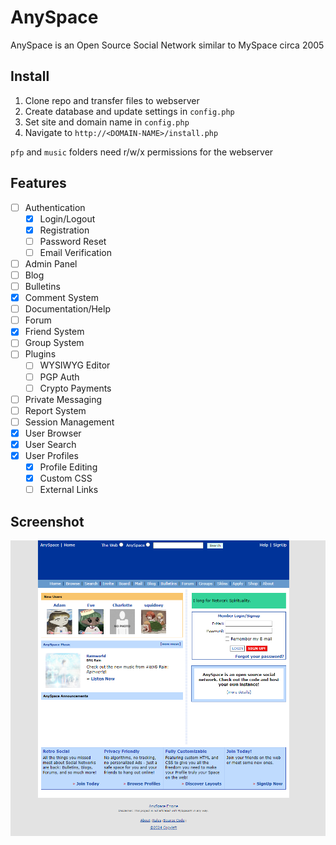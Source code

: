 # AnySpace 
AnySpace is an Open Source Social Network similar to MySpace circa 2005 

## Install

1. Clone repo and transfer files to webserver
2. Create database and update settings in `config.php`
3. Set site and domain name in `config.php`
4. Navigate to `http://<DOMAIN-NAME>/install.php`

`pfp` and `music` folders need r/w/x permissions for the webserver 

## Features

- [ ] Authentication
  - [x] Login/Logout
  - [x] Registration
  - [ ] Password Reset
  - [ ] Email Verification
- [ ] Admin Panel
- [ ] Blog
- [ ] Bulletins
- [x] Comment System
- [ ] Documentation/Help
- [ ] Forum
- [x] Friend System
- [ ] Group System
- [ ] Plugins
  - [ ] WYSIWYG Editor
  - [ ] PGP Auth
  - [ ] Crypto Payments
- [ ] Private Messaging
- [ ] Report System
- [ ] Session Management
- [x] User Browser
- [x] User Search
- [x] User Profiles
  - [x] Profile Editing 
  - [x] Custom CSS
  - [ ] External Links 

## Screenshot

![screenshot](docs/screenshot.png)


